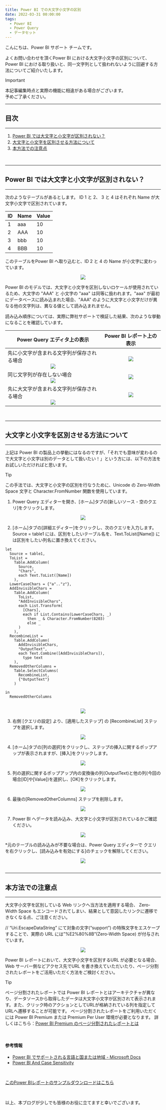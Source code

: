 ```yaml
---
title: Power BI での大文字小文字の区別
date: 2022-03-31 00:00:00 
tags:
  - Power BI
  - Power Query
  - データセット
---
```


こんにちは、Power BI サポート チームです。   

よくお問い合わせを頂くPower BI における大文字小文字の区別について、
Power BI における取り扱いと、同一文字列として扱われないように回避する方法についてご紹介いたします。

<!-- more -->


> [!IMPORTANT]  
> 本記事編集時点と実際の機能に相違がある場合がございます。  
> 予めご了承ください。


---
## 目次
---
1. [Power BI では大文字と小文字が区別されない？](#Power-BI-では大文字と小文字が区別されない？)
2. [大文字と小文字を区別させる方法について](#大文字と小文字を区別させる方法について)
3. [本方法での注意点](#本方法での注意点)
</br>

---
## Power BI では大文字と小文字が区別されない？
---

次のようなテーブルがあるとします。
ID 1 と 2、 3 と 4 はそれぞれ Name が大文字小文字で区別されています。

| ID | Name | Value |
| - | - | - |
| 1 | aaa | 10 |
| 2 | AAA | 10 |
| 3 | bbb | 10 |
| 4 | BBB | 10 |

このテーブルをPower BI へ取り込むと、ID 2 と 4 の Name が小文字に変わっています。

<div align="center">
<img src="1.png">
</div>

Power BI のモデルでは、大文字と小文字を区別しないロケールが使用されているため、大文字の "AAA" と 小文字の "aaa" は同等に扱われます。"aaa" が最初にデータベースに読み込まれた場合、"AAA" のように大文字と小文字だけが異なる他の文字列は、異なる値として読み込まれません。

読み込み順序については、実際に弊社サポートで検証した結果、次のような挙動になることを確認しています。

| Power Query エディタ上の表示 | Power BI レポート上の表示 |
| - | - |
| 先に小文字が含まれる文字列が保存される場合</br> <div align="center"><img src="2.png"></div> | <div align="center"><img src="2-1.png"> |
| 同じ文字列が存在しない場合</br> <div align="center"><img src="2-2.png"></div> | <div align="center"><img src="2-3.png"> |
| 先に大文字が含まれる文字列が保存される場合</br> <div align="center"><img src="2-4.png"></div> | <div align="center"><img src="2-5.png"> |


</br>

---
## 大文字と小文字を区別させる方法について
---

上記は Power BI の製品上の挙動にはなるのですが、「それでも意味が変わるので大文字と小文字は別のデータとして扱いたい！」という方には、以下の方法をお試しいただければと思います。

> [!TIP]
> この手法では、大文字と小文字の区別を行なうために、Unicode の Zero-Width Space 文字と Character.FromNumber 関数を使用しています。

1. Power Query エディターを開き、[ホーム]タブの[新しいソース - 空のクエリ]をクリックします。

<div align="center">
<img src="11.png">
</div>


2. [ホーム]タブの[詳細エディター]をクリックし、次のクエリを入力します。
Source = table1 には、区別をしたいテーブル名を、Text.ToList([Name]) には区別をしたい列名に置き換えてください。

```
let
  Source = table1,
  ToList = 
    Table.AddColumn(
      Source, 
      "Chars", 
      each Text.ToList([Name])
    ),
  LowerCaseChars = {"a".."z"},
  AddInvisibleChars = 
    Table.AddColumn(
      ToList, 
      "AddInvisibleChars",
      each List.Transform(
        [Chars],
        each if List.Contains(LowerCaseChars, _) 
          then _ & Character.FromNumber(8203) 
          else _
      )
    ),
  RecombineList =
    Table.AddColumn(
      AddInvisibleChars,
      "OutputText",
      each Text.Combine([AddInvisibleChars]),
        type text
    ),
  RemovedOtherColumns =
    Table.SelectColumns(
      RecombineList,
      {"OutputText"}
    )

in 
  RemovedOtherColumns
```
</br>

<div align="center">
<img src="3.png">
</div>

3. 右側 [クエリの設定] より、[適用したステップ] の [RecombineList] ステップを選択します。

<div align="center">
<img src="4.png">
</div>

4. [ホーム]タブの[列の選択]をクリックし、ステップの挿入に関するポップアップが表示されますが、[挿入]をクリックします。

<div align="center">
<img src="5.png">
</div>

5. 列の選択に関するポップアップ内の変換後の列(OutputText)と他の列(今回の場合[ID]や[Value])を選択し、[OK]をクリックします。

<div align="center">
<img src="6.png">
</div>

6. 最後の[RemovedOtherColumns] ステップを削除します。

<div align="center">
<img src="7.png">
</div>

7. Power BI へデータを読み込み、大文字と小文字が区別されているかご確認ください。

<div align="center">
<img src="8.png">
</div>


*元のテーブルの読み込みが不要な場合は、Power Query エディターで クエリを右クリックし、[読み込みを有効にする]のチェックを解除してください。

<div align="center">
<img src="9.png">
</div>


</br>

---
## 本方法での注意点
---

大文字小文字を区別している Web リンクへ当方法を適用する場合、
Zero-Width Space もエンコードされてしまい、結果として意図したリンクに遷移できなくなる点、ご注意ください。

// “Uri.EscapeDataString” にて対象の文字(“support”) の特殊文字をエスケープすることで、実際の URL には”%E2%80%8B”(Zero-Width Space) が付与されています。

<div align="center">
<img src="10.png">
</div>

Power BI レポートにおいて、大文字小文字を区別するURL が必要となる場合、
Web サーバー側などアクセス先でURL を書き換えていただいたり、ページ分割されたレポートをご活用いただく方法をご検討ください。

> [!TIP]
> ページ分割されたレポートでは Power BI レポートとはアーキテクチャが異なり、データソースから取得したデータは大文字小文字が区別されて表示されます。また、クリック時のアクションとしてURLが格納されている列を指定してURLへ遷移することが可能です。
> ページ分割されたレポートをご利用いただくには Power BI Premium または Premium Per User 環境が必要となります。
> 詳しくはこちら：[Power BI Premium のページ分割されたレポートとは](https://docs.microsoft.com/ja-jp/power-bi/paginated-reports/paginated-reports-report-builder-power-bi)


</br>

#### 参考情報
- [Power BI でサポートされる言語と国または地域 - Microsoft Docs](https://docs.microsoft.com/ja-jp/power-bi/fundamentals/supported-languages-countries-regions#choose-the-language-for-the-model-in-power-bi-desktop)
- [Power BI And Case Sensitivity](https://blog.crossjoin.co.uk/2019/10/06/power-bi-and-case-sensitivity/)

</br>

[このPower BIレポートのサンプルダウンロードはこちら](https://github.com/JPBAP-SQLBI/blog/raw/main/articles/powerbi/pbi_model_character_tips/sample_pbix/CaseSensitivitySample.pbix)

</br>


以上、本ブログが少しでも皆様のお役に立てますと幸いでございます。